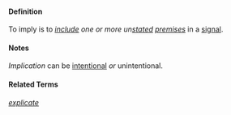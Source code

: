 #### Definition

To imply is to *[include](https://github.com/gcassel/Modular-Organization-Terminology/blob/master/terms/include.md) one or more un[stated](https://github.com/gcassel/Modular-Organization-Terminology/blob/master/terms/state.md) [premises](https://github.com/gcassel/Modular-Organization-Terminology/blob/master/terms/premise.md)* in a [signal](https://github.com/gcassel/Modular-Organization-Terminology/blob/master/terms/signal.md).

#### Notes

*Implication* can be [intentional](https://github.com/gcassel/Modular-Organization-Terminology/blob/master/terms/intend.md) *or* unintentional.

#### Related Terms

*[explicate](https://github.com/gcassel/Modular-Organization-Terminology/blob/master/terms/explicate.md)*
